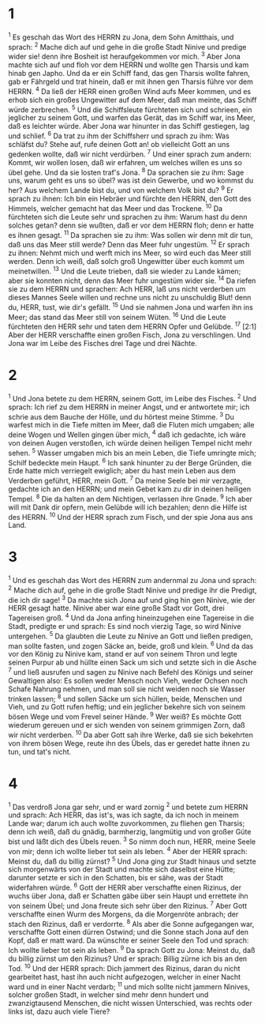 # 1 
<sup>1</sup> Es geschah das Wort des HERRN zu Jona, dem Sohn Amitthais, und sprach: <sup>2</sup> Mache dich auf und gehe in die große Stadt Ninive und predige wider sie! denn ihre Bosheit ist heraufgekommen vor mich. <sup>3</sup> Aber Jona machte sich auf und floh vor dem HERRN und wollte gen Tharsis und kam hinab gen Japho. Und da er ein Schiff fand, das gen Tharsis wollte fahren, gab er Fährgeld und trat hinein, daß er mit ihnen gen Tharsis führe vor dem HERRN. <sup>4</sup> Da ließ der HERR einen großen Wind aufs Meer kommen, und es erhob sich ein großes Ungewitter auf dem Meer, daß man meinte, das Schiff würde zerbrechen. <sup>5</sup> Und die Schiffsleute fürchteten sich und schrieen, ein jeglicher zu seinem Gott, und warfen das Gerät, das im Schiff war, ins Meer, daß es leichter würde. Aber Jona war hinunter in das Schiff gestiegen, lag und schlief. <sup>6</sup> Da trat zu ihm der Schiffsherr und sprach zu ihm: Was schläfst du? Stehe auf, rufe deinen Gott an! ob vielleicht Gott an uns gedenken wollte, daß wir nicht verdürben. <sup>7</sup> Und einer sprach zum andern: Kommt, wir wollen losen, daß wir erfahren, um welches willen es uns so übel gehe. Und da sie losten traf's Jona. <sup>8</sup> Da sprachen sie zu ihm: Sage uns, warum geht es uns so übel? was ist dein Gewerbe, und wo kommst du her? Aus welchem Lande bist du, und von welchem Volk bist du? <sup>9</sup> Er sprach zu ihnen: Ich bin ein Hebräer und fürchte den HERRN, den Gott des Himmels, welcher gemacht hat das Meer und das Trockene. <sup>10</sup> Da fürchteten sich die Leute sehr und sprachen zu ihm: Warum hast du denn solches getan? denn sie wußten, daß er vor dem HERRN floh; denn er hatte es ihnen gesagt. <sup>11</sup> Da sprachen sie zu ihm: Was sollen wir denn mit dir tun, daß uns das Meer still werde? Denn das Meer fuhr ungestüm. <sup>12</sup> Er sprach zu ihnen: Nehmt mich und werft mich ins Meer, so wird euch das Meer still werden. Denn ich weiß, daß solch groß Ungewitter über euch kommt um meinetwillen. <sup>13</sup> Und die Leute trieben, daß sie wieder zu Lande kämen; aber sie konnten nicht, denn das Meer fuhr ungestüm wider sie. <sup>14</sup> Da riefen sie zu dem HERRN und sprachen: Ach HERR, laß uns nicht verderben um dieses Mannes Seele willen und rechne uns nicht zu unschuldig Blut! denn du, HERR, tust, wie dir's gefällt. <sup>15</sup> Und sie nahmen Jona und warfen ihn ins Meer; das stand das Meer still von seinem Wüten. <sup>16</sup> Und die Leute fürchteten den HERR sehr und taten dem HERRN Opfer und Gelübde. <sup>17</sup> [2:1] Aber der HERR verschaffte einen großen Fisch, Jona zu verschlingen. Und Jona war im Leibe des Fisches drei Tage und drei Nächte. 

# 2 
<sup>1</sup> Und Jona betete zu dem HERRN, seinem Gott, im Leibe des Fisches. <sup>2</sup> Und sprach: Ich rief zu dem HERRN in meiner Angst, und er antwortete mir; ich schrie aus dem Bauche der Hölle, und du hörtest meine Stimme. <sup>3</sup> Du warfest mich in die Tiefe mitten im Meer, daß die Fluten mich umgaben; alle deine Wogen und Wellen gingen über mich, <sup>4</sup> daß ich gedachte, ich wäre von deinen Augen verstoßen, ich würde deinen heiligen Tempel nicht mehr sehen. <sup>5</sup> Wasser umgaben mich bis an mein Leben, die Tiefe umringte mich; Schilf bedeckte mein Haupt. <sup>6</sup> Ich sank hinunter zu der Berge Gründen, die Erde hatte mich verriegelt ewiglich; aber du hast mein Leben aus dem Verderben geführt, HERR, mein Gott. <sup>7</sup> Da meine Seele bei mir verzagte, gedachte ich an den HERRN; und mein Gebet kam zu dir in deinen heiligen Tempel. <sup>8</sup> Die da halten an dem Nichtigen, verlassen ihre Gnade. <sup>9</sup> Ich aber will mit Dank dir opfern, mein Gelübde will ich bezahlen; denn die Hilfe ist des HERRN. <sup>10</sup> Und der HERR sprach zum Fisch, und der spie Jona aus ans Land. 

# 3 
<sup>1</sup> Und es geschah das Wort des HERRN zum andernmal zu Jona und sprach: <sup>2</sup> Mache dich auf, gehe in die große Stadt Ninive und predige ihr die Predigt, die ich dir sage! <sup>3</sup> Da machte sich Jona auf und ging hin gen Ninive, wie der HERR gesagt hatte. Ninive aber war eine große Stadt vor Gott, drei Tagereisen groß. <sup>4</sup> Und da Jona anfing hineinzugehen eine Tagereise in die Stadt, predigte er und sprach: Es sind noch vierzig Tage, so wird Ninive untergehen. <sup>5</sup> Da glaubten die Leute zu Ninive an Gott und ließen predigen, man sollte fasten, und zogen Säcke an, beide, groß und klein. <sup>6</sup> Und da das vor den König zu Ninive kam, stand er auf von seinem Thron und legte seinen Purpur ab und hüllte einen Sack um sich und setzte sich in die Asche <sup>7</sup> und ließ ausrufen und sagen zu Ninive nach Befehl des Königs und seiner Gewaltigen also: Es sollen weder Mensch noch Vieh, weder Ochsen noch Schafe Nahrung nehmen, und man soll sie nicht weiden noch sie Wasser trinken lassen; <sup>8</sup> und sollen Säcke um sich hüllen, beide, Menschen und Vieh, und zu Gott rufen heftig; und ein jeglicher bekehre sich von seinem bösen Wege und vom Frevel seiner Hände. <sup>9</sup> Wer weiß? Es möchte Gott wiederum gereuen und er sich wenden von seinem grimmigen Zorn, daß wir nicht verderben. <sup>10</sup> Da aber Gott sah ihre Werke, daß sie sich bekehrten von ihrem bösen Wege, reute ihn des Übels, das er geredet hatte ihnen zu tun, und tat's nicht. 

# 4 
<sup>1</sup> Das verdroß Jona gar sehr, und er ward zornig <sup>2</sup> und betete zum HERRN und sprach: Ach HERR, das ist's, was ich sagte, da ich noch in meinem Lande war; darum ich auch wollte zuvorkommen, zu fliehen gen Tharsis; denn ich weiß, daß du gnädig, barmherzig, langmütig und von großer Güte bist und läßt dich des Übels reuen. <sup>3</sup> So nimm doch nun, HERR, meine Seele von mir; denn ich wollte lieber tot sein als leben. <sup>4</sup> Aber der HERR sprach: Meinst du, daß du billig zürnst? <sup>5</sup> Und Jona ging zur Stadt hinaus und setzte sich morgenwärts von der Stadt und machte sich daselbst eine Hütte; darunter setzte er sich in den Schatten, bis er sähe, was der Stadt widerfahren würde. <sup>6</sup> Gott der HERR aber verschaffte einen Rizinus, der wuchs über Jona, daß er Schatten gäbe über sein Haupt und errettete ihn von seinem Übel; und Jona freute sich sehr über den Rizinus. <sup>7</sup> Aber Gott verschaffte einen Wurm des Morgens, da die Morgenröte anbrach; der stach den Rizinus, daß er verdorrte. <sup>8</sup> Als aber die Sonne aufgegangen war, verschaffte Gott einen dürren Ostwind; und die Sonne stach Jona auf den Kopf, daß er matt ward. Da wünschte er seiner Seele den Tod und sprach: Ich wollte lieber tot sein als leben. <sup>9</sup> Da sprach Gott zu Jona: Meinst du, daß du billig zürnst um den Rizinus? Und er sprach: Billig zürne ich bis an den Tod. <sup>10</sup> Und der HERR sprach: Dich jammert des Rizinus, daran du nicht gearbeitet hast, hast ihn auch nicht aufgezogen, welcher in einer Nacht ward und in einer Nacht verdarb; <sup>11</sup> und mich sollte nicht jammern Ninives, solcher großen Stadt, in welcher sind mehr denn hundert und zwanzigtausend Menschen, die nicht wissen Unterschied, was rechts oder links ist, dazu auch viele Tiere? 